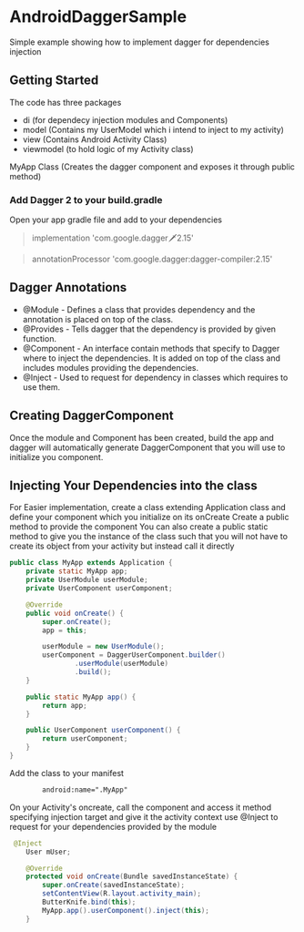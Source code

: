 # AndroidDaggerSample
Simple example showing how to implement dagger for dependencies injection

## Getting Started
The code has three packages

* di (for dependecy injection modules and Components)
* model (Contains my UserModel which i intend to inject to my activity)
* view (Contains Android Activity Class)
* viewmodel (to hold logic of my Activity class)

MyApp Class (Creates the dagger component and exposes it through public method)

### Add Dagger 2 to your build.gradle
Open your app gradle file and add to your dependencies 
   > implementation 'com.google.dagger:dagger:2.15'
   
   > annotationProcessor 'com.google.dagger:dagger-compiler:2.15'



## Dagger Annotations
* @Module - Defines a class that provides dependency and the annotation is placed on top of the class.
* @Provides - Tells dagger that the dependency is provided by given function.
* @Component - An interface contain methods that specify to Dagger where to inject the dependencies. It is added on top of the class and includes modules providing the dependencies.
* @Inject - Used to request for dependency in classes which requires to use them.

## Creating DaggerComponent
Once the module and Component has been created, build the app and dagger will automatically generate DaggerComponent that you will use to initialize you component.


## Injecting Your Dependencies into the class
For Easier implementation, create a class extending Application class and define your component which you initialize on its onCreate
Create a public method to provide the component
You can also create a public static method to give you the instance of the class such that you will not have to create its object from your activity but instead call it directly
```java
public class MyApp extends Application {
    private static MyApp app;
    private UserModule userModule;
    private UserComponent userComponent;

    @Override
    public void onCreate() {
        super.onCreate();
        app = this;

        userModule = new UserModule();
        userComponent = DaggerUserComponent.builder()
                .userModule(userModule)
                .build();
    }

    public static MyApp app() {
        return app;
    }

    public UserComponent userComponent() {
        return userComponent;
    }
}

```
Add the class to your manifest
```xml
        android:name=".MyApp"
```
On your Activity's oncreate, call the component and access it method specifying injection target and give it the activity context
use @Inject to request for your dependencies provided by the module
```java
 @Inject
    User mUser;

    @Override
    protected void onCreate(Bundle savedInstanceState) {
        super.onCreate(savedInstanceState);
        setContentView(R.layout.activity_main);
        ButterKnife.bind(this);
        MyApp.app().userComponent().inject(this);
    }
```

